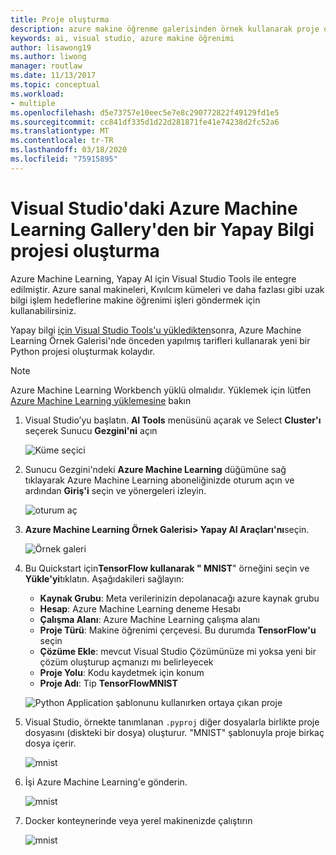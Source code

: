 ```yaml
---
title: Proje oluşturma
description: azure makine öğrenme galerisinden örnek kullanarak proje oluşturma
keywords: ai, visual studio, azure makine öğrenimi
author: lisawong19
ms.author: liwong
manager: routlaw
ms.date: 11/13/2017
ms.topic: conceptual
ms.workload:
- multiple
ms.openlocfilehash: d5e73757e10eec5e7e8c290772822f49129fd1e5
ms.sourcegitcommit: cc841df335d1d22d281871fe41e74238d2fc52a6
ms.translationtype: MT
ms.contentlocale: tr-TR
ms.lasthandoff: 03/18/2020
ms.locfileid: "75915895"
---
```

# <a name="create-an-ai-project-from-the-azure-machine-learning-gallery-in-visual-studio"></a>Visual Studio'daki Azure Machine Learning Gallery'den bir Yapay Bilgi projesi oluşturma

Azure Machine Learning, Yapay AI için Visual Studio Tools ile entegre edilmiştir. Azure sanal makineleri, Kıvılcım kümeleri ve daha fazlası gibi uzak bilgi işlem hedeflerine makine öğrenimi işleri göndermek için kullanabilirsiniz. 

Yapay bilgi [için Visual Studio Tools'u yükledikten](installation.md)sonra, Azure Machine Learning Örnek Galerisi'nde önceden yapılmış tarifleri kullanarak yeni bir Python projesi oluşturmak kolaydır.

> [!NOTE]
> Azure Machine Learning Workbench yüklü olmalıdır. Yüklemek için lütfen [Azure Machine Learning yüklemesine](/azure/machine-learning/preview/quickstart-installation) bakın

1. Visual Studio’yu başlatın. **AI Tools** menüsünü açarak ve Select **Cluster'ı** seçerek Sunucu **Gezgini'ni** açın

    ![Küme seçici](media/create-project-gallery/select-cluster.png)

2. Sunucu Gezgini'ndeki **Azure Machine Learning** düğümüne sağ tıklayarak Azure Machine Learning aboneliğinizde oturum açın ve ardından **Giriş'i** seçin ve yönergeleri izleyin.

    ![oturum aç](media/create-project-gallery/azureml-login.png)

3. **Azure Machine Learning Örnek Galerisi> Yapay AI Araçları'nı**seçin.

    ![Örnek galeri](media/create-project-gallery/gallery.png)

4. Bu Quickstart için**TensorFlow kullanarak " MNIST**" örneğini seçin ve **Yükle'yi**tıklatın. Aşağıdakileri sağlayın:

   - **Kaynak Grubu**: Meta verilerinizin depolanacağı azure kaynak grubu
   - **Hesap**: Azure Machine Learning deneme Hesabı
   - **Çalışma Alanı**: Azure Machine Learning çalışma alanı
   - **Proje Türü**: Makine öğrenimi çerçevesi. Bu durumda **TensorFlow'u** seçin
   - **Çözüme Ekle**: mevcut Visual Studio Çözümünüze mi yoksa yeni bir çözüm oluşturup açmanızı mı belirleyecek
   - **Proje Yolu**: Kodu kaydetmek için konum
   - **Proje Adı**: Tip **TensorFlowMNIST**

   ![Python Application şablonunu kullanırken ortaya çıkan proje](media/create-project-gallery/new-AzureSampleProject.png)

5. Visual Studio, örnekte tanımlanan `.pyproj` diğer dosyalarla birlikte proje dosyasını (diskteki bir dosya) oluşturur. "MNIST" şablonuyla proje birkaç dosya içerir.

    ![mnist](media/create-project-gallery/azml-mnist.png)

6. İşi Azure Machine Learning'e gönderin.

    ![mnist](media/create-project-gallery/submit-azml.png)

7. Docker konteynerinde veya yerel makinenizde çalıştırın

    ![mnist](media/create-project-gallery/azml-local.png)
